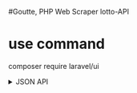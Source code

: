 #Goutte, PHP Web Scraper lotto-API

# use command

composer require laravel/ui

<details>
<summary>JSON API</summary>
<br>
The API is based on HTTPS requests and JSON responses. The stable HTTPS endpoint for the latest version is: https://news.sanook.com/lotto/

</details>
